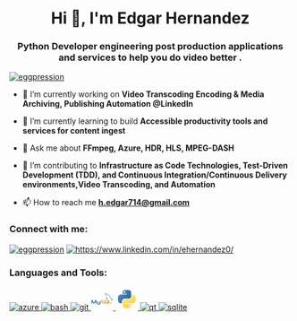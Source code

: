 <h1 align="center">Hi 👋, I'm Edgar Hernandez</h1>
<h3 align="center">Python Developer engineering post production applications and services to help you do video better .</h3>

<p align="left"> <a href="https://twitter.com/eggpression" target="blank"><img src="https://img.shields.io/twitter/follow/eggpression?logo=twitter&style=for-the-badge" alt="eggpression" /></a> </p>

- 🔭 I’m currently working on **Video Transcoding Encoding & Media Archiving, Publishing Automation @LinkedIn**

- 🌱 I’m currently learning to build **Accessible productivity tools and services for content ingest**
- 💬 Ask me about **FFmpeg, Azure, HDR, HLS, MPEG-DASH**
- 🤝 I’m contributing to **Infrastructure as Code Technologies, Test-Driven Development (TDD),  and Continuous Integration/Continuous Delivery environments,Video Transcoding, and Automation**
- 📫 How to reach me **h.edgar714@gmail.com**

<h3 align="left">Connect with me:</h3>
<p align="left">
<a href="https://twitter.com/eggpression" target="blank"><img align="center" src="https://raw.githubusercontent.com/rahuldkjain/github-profile-readme-generator/master/src/images/icons/Social/twitter.svg" alt="eggpression" height="30" width="40" /></a>
<a href="https://linkedin.com/in/https://www.linkedin.com/in/ehernandez0/" target="blank"><img align="center" src="https://raw.githubusercontent.com/rahuldkjain/github-profile-readme-generator/master/src/images/icons/Social/linked-in-alt.svg" alt="https://www.linkedin.com/in/ehernandez0/" height="30" width="40" /></a>
</p>

<h3 align="left">Languages and Tools:</h3>
<p align="left"> <a href="https://azure.microsoft.com/en-in/" target="_blank" rel="noreferrer"> <img src="https://www.vectorlogo.zone/logos/microsoft_azure/microsoft_azure-icon.svg" alt="azure" width="40" height="40"/> </a> <a href="https://www.gnu.org/software/bash/" target="_blank" rel="noreferrer"> <img src="https://www.vectorlogo.zone/logos/gnu_bash/gnu_bash-icon.svg" alt="bash" width="40" height="40"/> </a> <a href="https://git-scm.com/" target="_blank" rel="noreferrer"> <img src="https://www.vectorlogo.zone/logos/git-scm/git-scm-icon.svg" alt="git" width="40" height="40"/> </a> <a href="https://www.mysql.com/" target="_blank" rel="noreferrer"> <img src="https://raw.githubusercontent.com/devicons/devicon/master/icons/mysql/mysql-original-wordmark.svg" alt="mysql" width="40" height="40"/> </a> <a href="https://www.python.org" target="_blank" rel="noreferrer"> <img src="https://raw.githubusercontent.com/devicons/devicon/master/icons/python/python-original.svg" alt="python" width="40" height="40"/> </a> <a href="https://www.qt.io/" target="_blank" rel="noreferrer"> <img src="https://upload.wikimedia.org/wikipedia/commons/0/0b/Qt_logo_2016.svg" alt="qt" width="40" height="40"/> </a> <a href="https://www.sqlite.org/" target="_blank" rel="noreferrer"> <img src="https://www.vectorlogo.zone/logos/sqlite/sqlite-icon.svg" alt="sqlite" width="40" height="40"/> </a> </p>
